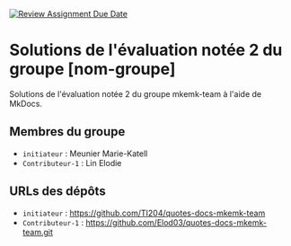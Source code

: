 [![Review Assignment Due Date](https://classroom.github.com/assets/deadline-readme-button-22041afd0340ce965d47ae6ef1cefeee28c7c493a6346c4f15d667ab976d596c.svg)](https://classroom.github.com/a/QPRNiqfX)

# Solutions de l'évaluation notée 2 du groupe [nom-groupe]

Solutions de l'évaluation notée 2 du groupe mkemk-team à l'aide de MkDocs.

## Membres du groupe
- `initiateur` : Meunier Marie-Katell
- `Contributeur-1` : Lin Elodie
 

## URLs des dépôts
- `initiateur` : https://github.com/TI204/quotes-docs-mkemk-team
- `Contributeur-1` : https://github.com/Elod03/quotes-docs-mkemk-team.git


